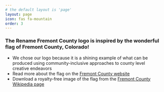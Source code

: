 ```yaml
---
# the default layout is 'page'
layout: page
icon: fas fa-mountain
order: 3
---
```


### The Rename Fremont County logo is inspired by the wonderful flag of Fremont County, Colorado!

* We chose our logo because it is a shining example of what can be produced using community-inclusive approaches to county level creative endeavors
* Read more about the flag on the [Fremont County website](https://fremontcountyco.gov/fremont-county-flag)
* Download a royalty-free image of the flag from the [Fremont County Wikipedia page](https://upload.wikimedia.org/wikipedia/commons/archive/3/37/20240723003127%21Flag_of_Fremont_County%2C_Colorado.svg)
